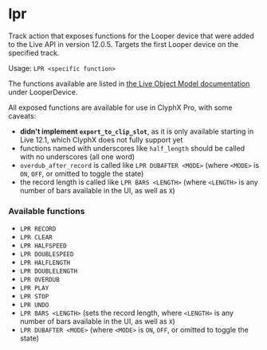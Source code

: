 # lpr

Track action that exposes functions for the Looper device that were added to the Live API in version 12.0.5. Targets the first Looper device on the specified track.

Usage: `LPR <specific function>`

The functions available are listed in [the Live Object Model documentation](https://docs.cycling74.com/max8/vignettes/live_object_model#live_obj_anchor_LooperDevice) under LooperDevice.

All exposed functions are available for use in ClyphX Pro, with some caveats:

* __didn't implement `export_to_clip_slot`__, as it is only available starting in Live 12.1, which ClyphX does not fully support yet 
* functions named with underscores like `half_length` should be called with no underscores (all one word)
* `overdub_after_record` is called like `LPR DUBAFTER <MODE>` (where `<MODE>` is `ON`, `OFF`, or omitted to toggle the state)
* the record length is called like `LPR BARS <LENGTH>` (where `<LENGTH>` is any number of bars available in the UI, as well as `X`)

### Available functions

* `LPR RECORD`
* `LPR CLEAR`
* `LPR HALFSPEED`
* `LPR DOUBLESPEED`
* `LPR HALFLENGTH`
* `LPR DOUBLELENGTH`
* `LPR OVERDUB`
* `LPR PLAY`
* `LPR STOP`
* `LPR UNDO`
* `LPR BARS <LENGTH>` (sets the record length, where `<LENGTH>` is any number of bars available in the UI, as well as `X`)
* `LPR DUBAFTER <MODE>` (where `<MODE>` is `ON`, `OFF`, or omitted to toggle the state)